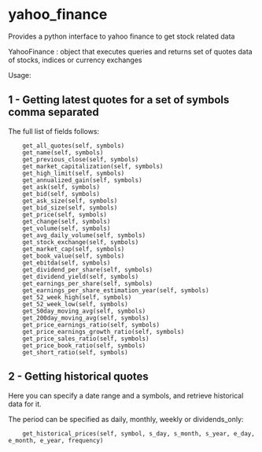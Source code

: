 yahoo_finance
=============

Provides a python interface to yahoo finance to get stock related data

YahooFinance : object that executes queries and returns set of quotes data of stocks, indices or currency exchanges

Usage:

1 - Getting latest quotes for a set of symbols comma separated
----------------------------------------------

The full list of fields follows:

        get_all_quotes(self, symbols)
        get_name(self, symbols)
        get_previous_close(self, symbols)
        get_market_capitalization(self, symbols) 
        get_high_limit(self, symbols)        
        get_annualized_gain(self, symbols)
        get_ask(self, symbols)
        get_bid(self, symbols)
        get_ask_size(self, symbols)
        get_bid_size(self, symbols)
        get_price(self, symbols)
        get_change(self, symbols)
        get_volume(self, symbols)
        get_avg_daily_volume(self, symbols)
        get_stock_exchange(self, symbols)
        get_market_cap(self, symbols)
        get_book_value(self, symbols)
        get_ebitda(self, symbols)
        get_dividend_per_share(self, symbols)
        get_dividend_yield(self, symbols)
        get_earnings_per_share(self, symbols)
        get_earnings_per_share_estimation_year(self, symbols)
        get_52_week_high(self, symbols)
        get_52_week_low(self, symbols)
        get_50day_moving_avg(self, symbols)
        get_200day_moving_avg(self, symbols)
        get_price_earnings_ratio(self, symbols)
        get_price_earnings_growth_ratio(self, symbols)
        get_price_sales_ratio(self, symbols)
        get_price_book_ratio(self, symbols)
        get_short_ratio(self, symbols)


2 - Getting historical quotes
-----------------------------

Here you can specify a date range and a symbols, and retrieve historical data for it. 

The period can be specified as daily, monthly, weekly or dividends_only:
        
        get_historical_prices(self, symbol, s_day, s_month, s_year, e_day, e_month, e_year, frequency)
